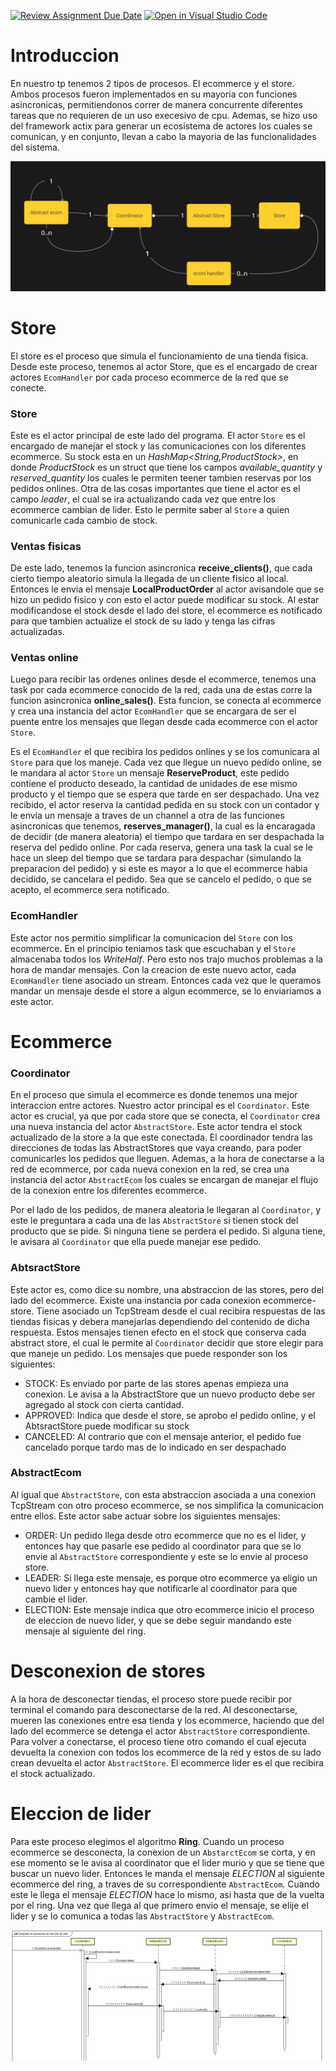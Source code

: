 [![Review Assignment Due Date](https://classroom.github.com/assets/deadline-readme-button-24ddc0f5d75046c5622901739e7c5dd533143b0c8e959d652212380cedb1ea36.svg)](https://classroom.github.com/a/AdDZ0HGe)
[![Open in Visual Studio Code](https://classroom.github.com/assets/open-in-vscode-718a45dd9cf7e7f842a935f5ebbe5719a5e09af4491e668f4dbf3b35d5cca122.svg)](https://classroom.github.com/online_ide?assignment_repo_id=12593561&assignment_repo_type=AssignmentRepo)


# Introduccion

En nuestro tp tenemos 2 tipos de procesos. El ecommerce y el store. Ambos procesos fueron implementados en su mayoria con funciones asincronicas, permitiendonos correr de manera concurrente diferentes tareas que no requieren de un uso execesivo de cpu. Ademas, se hizo uso del framework actix para generar un ecosistema de actores los cuales se comunican, y en conjunto, llevan a cabo la mayoria de las funcionalidades del sistema.

![Alt text](image-1.png)

# Store

El store es el proceso que simula el funcionamiento de una tienda fisica. Desde este proceso, tenemos al actor Store, que es el encargado de crear actores `EcomHandler` por cada proceso ecommerce de la red que se conecte.

### Store

Este es el actor principal de este lado del programa. El actor `Store` es el encargado de manejar el stock y las comunicaciones con los diferentes ecommerce. Su stock esta en un *HashMap<String,ProductStock>*, en donde *ProductStock* es un struct que tiene los campos *available_quantity* y *reserved_quantity* los cuales le permiten teener tambien reservas por los pedidos onlines.
Otra de las cosas importantes que tiene el actor es el campo *leader*, el cual se ira actualizando cada vez que entre los ecommerce cambian de lider. Esto le permite saber al `Store` a quien comunicarle cada cambio de stock. 

### Ventas fisicas
De este lado, tenemos la funcion asincronica **receive_clients()**, que cada cierto tiempo aleatorio simula la llegada de un cliente fisico al local. Entonces le envia el mensaje **LocalProductOrder** al actor avisandole que se hizo un pedido fisico y con esto el actor puede modificar su stock. Al estar modificandose el stock desde el lado del store, el ecommerce es notificado para que tambien actualize el stock de su lado y tenga las cifras actualizadas.

### Ventas online
Luego para recibir las ordenes onlines desde el ecommerce, tenemos una task por cada ecommerce conocido de la red, cada una de estas corre la funcion asincronica **online_sales()**. Esta funcion, se conecta al ecommerce y crea una instancia del actor `EcomHandler` que se encargara de ser el puente entre los mensajes que llegan desde cada ecommerce con el actor `Store`.

Es el `EcomHandler` el que recibira los pedidos onlines y se los comunicara al `Store` para que los maneje. Cada vez que llegue un nuevo pedido online, se le mandara al actor `Store` un mensaje **ReserveProduct**, este pedido contiene el producto deseado, la cantidad de unidades de ese mismo producto y el tiempo que se espera que tarde en ser despachado. Una vez recibido, el actor reserva la cantidad pedida en su stock con un contador y le envia un mensaje a traves de un channel a otra de las funciones asincronicas que tenemos, **reserves_manager()**, la cual es la encaragada de decidir (de manera aleatoria) el tiempo que tardara en ser despachada la reserva del pedido online. Por cada reserva, genera una task la cual se le hace un sleep del tiempo que se tardara para despachar (simulando la preparacion del pedido) y si este es mayor a lo que el ecommerce habia decidido, se cancelara el pedido. Sea que se cancelo el pedido, o que se acepto, el ecommerce sera notificado.

### EcomHandler

Este actor nos permitio simplificar la comunicacion del `Store` con los ecommerce. En el principio teniamos task que escuchaban y el `Store` almacenaba todos los *WriteHalf<TcpStream>*. Pero esto nos trajo muchos problemas a la hora de mandar mensajes. 
Con la creacion de este nuevo actor, cada `EcomHandler` tiene asociado un stream. Entonces cada vez que le queramos mandar un mensaje desde el store a algun ecommerce, se lo enviariamos a este actor.

# Ecommerce

### Coordinator
En el proceso que simula el ecommerce es donde tenemos una mejor interaccion entre actores. Nuestro actor principal es el `Coordinator`. Este actor es crucial, ya que por cada store que se conecta, el `Coordinator` crea una nueva instancia del actor `AbstractStore`. Este actor tendra el stock actualizado de la store a la que este conectada. El coordinador tendra las direcciones de todas las AbstractStores que vaya creando, para poder comunicarles los pedidos que lleguen. Ademas, a la hora de conectarse a la red de ecommerce, por cada nueva conexion en la red, se crea una instancia del actor `AbstractEcom` los cuales se encargan de manejar el flujo de la conexion entre los diferentes ecommerce.

Por el lado de los pedidos, de manera aleatoria le llegaran al `Coordinator`, y este le preguntara a cada una de las `AbstractStore` si tienen stock del producto que se pide. Si ninguna tiene se perdera el pedido. Si alguna tiene, le avisara al `Coordinator` que ella puede manejar ese pedido.

### AbtsractStore
Este actor es, como dice su nombre, una abstraccion de las stores, pero del lado del ecommerce. Existe una instancia por cada conexion ecommerce-store. Tiene asociado un TcpStream desde el cual recibira respuestas de las tiendas fisicas y debera manejarlas dependiendo del contenido de dicha respuesta. Estos mensajes tienen efecto en el stock que conserva cada abstract store, el cual le permite al `Coordinator` decidir que store elegir para que maneje un pedido. Los mensajes que puede responder son los siguientes:
- STOCK: Es enviado por parte de las stores apenas empieza una conexion. Le avisa a la AbstractStore que un nuevo producto debe ser agregado al stock con cierta cantidad.
- APPROVED: Indica que desde el store, se aprobo el pedido online, y el AbtsractStore puede modificar su stock
- CANCELED: Al contrario que con el mensaje anterior, el pedido fue cancelado porque tardo mas de lo indicado en ser despachado

### AbstractEcom
Al igual que `AbstractStore`, con esta abstraccion asociada a una conexion TcpStream con otro proceso ecommerce, se nos simplifica la comunicacion entre ellos. Este actor sabe actuar sobre los siguientes mensajes:
- ORDER: Un pedido llega desde otro ecommerce que no es el lider, y entonces hay que pasarle ese pedido al coordinator para que se lo envie al `AbstractStore` correspondiente y este se lo envie al proceso store. 
- LEADER: Si llega este mensaje, es porque otro ecommerce ya eligio un nuevo lider y entonces hay que notificarle al coordinator para que cambie el lider.
- ELECTION: Este mensaje indica que otro ecommerce inicio el proceso de eleccion de nuevo lider, y que se debe seguir mandando este mensaje al siguiente del ring.

# Desconexion de stores

A la hora de desconectar tiendas, el proceso store puede recibir por terminal el comando para desconectarse de la red. Al desconectarse, mueren las conexiones entre esa tienda y los ecommerce, haciendo que del lado del ecommerce se detenga el actor `AbstractStore` correspondiente. Para volver a conectarse, el proceso tiene otro comando el cual ejecuta devuelta la conexion con todos los ecommerce de la red y estos de su lado crean devuelta el actor `AbstractStore`. El ecommerce lider es el que recibira el stock actualizado.

# Eleccion de lider

Para este proceso elegimos el algoritmo **Ring**. Cuando un proceso ecommerce se desconecta, la conexion de un `AbstarctEcom` se corta, y en ese momento se le avisa al coordinator que el lider murio y que se tiene que buscar un nuevo lider. Entonces le manda el mensaje *ELECTION* al siguiente ecommerce del ring, a traves de su correspondiente `AbstractEcom`. Cuando este le llega el mensaje *ELECTION* hace lo mismo, asi hasta que de la vuelta por el ring. Una vez que llega al que primero envio el mensaje, se elije el lider y se lo comunica a todas las `AbstractStore` y `AbstractEcom`.

![Alt text](image.png)
